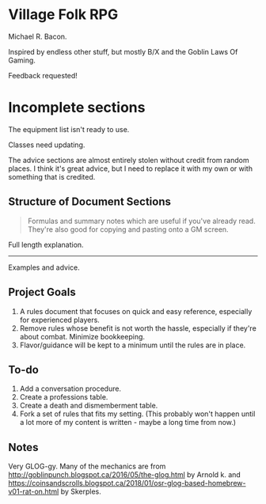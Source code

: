 # Village Folk RPG

Michael R. Bacon. 

Inspired by endless other stuff, but mostly B/X and the Goblin Laws Of Gaming.

Feedback requested!

# Incomplete sections

The equipment list isn't ready to use.

Classes need updating.

The advice sections are almost entirely stolen without credit from random places. I think it's great advice, but I need to replace it with my own or with something that is credited.

## Structure of Document Sections

> Formulas and summary notes which are useful if you've already read. They're also good for copying and pasting onto a GM screen.

Full length explanation.

------

Examples and advice.

## Project Goals

1. A rules document that focuses on quick and easy reference, especially for experienced players.
2. Remove rules whose benefit is not worth the hassle, especially if they're about combat. Minimize bookkeeping.
3. Flavor/guidance will be kept to a minimum until the rules are in place.

## To-do

1. Add a conversation procedure.
2. Create a professions table.
3. Create a death and dismemberment table.
4. Fork a set of rules that fits my setting. (This probably won't happen until a lot more of my content is written - maybe a long time from now.)

## Notes

Very GLOG-gy. Many of the mechanics are from http://goblinpunch.blogspot.ca/2016/05/the-glog.html by Arnold k. and https://coinsandscrolls.blogspot.ca/2018/01/osr-glog-based-homebrew-v01-rat-on.html by Skerples. 

